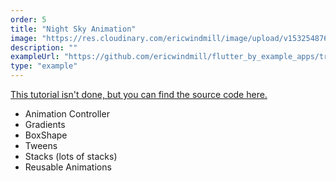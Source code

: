 ```yaml
---
order: 5
title: "Night Sky Animation"
image: "https://res.cloudinary.com/ericwindmill/image/upload/v1532548769/flutter_by_example/Screen_Shot_2018-07-25_at_12.58.58_PM.png"
description: ""
exampleUrl: "https://github.com/ericwindmill/flutter_by_example_apps/tree/master/stars_animation"
type: "example"
---
```


[This tutorial isn't done, but you can find the source code here.](https://github.com/ericwindmill/flutter_by_example_apps/tree/master/stars_animation)

* Animation Controller
* Gradients
* BoxShape
* Tweens
* Stacks (lots of stacks)
* Reusable Animations
